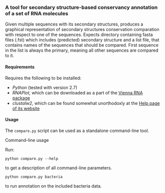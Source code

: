 ### A tool for secondary structure-based conservancy annotation of a set of RNA molecules


Given multiple sequences with its secondary structures,
produces a graphical representation of secondary structures conservation
comparation with respect to one of the sequences.
Expects directory containing fasta files (.fst) which includes (predicted)
secondary structure and a list file, that contains names of the sequences
that should be compared. First sequence in the list is always the primary,
meaning all other sequences are compared to it.

#### Requirements

Requires the following to be installed:
- *Python* (tested with version 2.7)
- *RNAPlot*, which can be downloaded as a part of the [Vienna RNA package](http://www.tbi.univie.ac.at/RNA/)
- *clustalw2*, which can be found somewhat unorthodoxly at the [Help page of its website](http://www.ebi.ac.uk/Tools/msa/clustalw2/help/>)

#### Usage

The ``compare.py`` script can be used as a standalone command-line tool.

Command-line usage

Run:

```
python compare.py --help
```
  
to get a description of all command-line parameters.

```
python compare.py bacteria
```
  
to run annotation on the included bacteria data.

